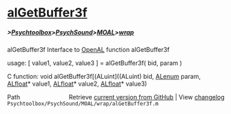 # [alGetBuffer3f](alGetBuffer3f)
##### >[Psychtoolbox](Psychtoolbox)>[PsychSound](PsychSound)>[MOAL](MOAL)>[wrap](wrap)

alGetBuffer3f  Interface to [OpenAL](OpenAL) function alGetBuffer3f  
  
usage:  [ value1, value2, value3 ] = alGetBuffer3f( bid, param )  
  
C function:  void alGetBuffer3f[(ALuint]((ALuint) bid, [ALenum](ALenum) param, [ALfloat](ALfloat)\* value1, [ALfloat](ALfloat)\* value2, [ALfloat](ALfloat)\* value3)  




<div class="code_header" style="text-align:right;">
  <span style="float:left;">Path&nbsp;&nbsp;</span> <span class="counter">Retrieve <a href=
  "https://raw.github.com/Psychtoolbox-3/Psychtoolbox-3/beta/Psychtoolbox/PsychSound/MOAL/wrap/alGetBuffer3f.m">current version from GitHub</a> | View <a href=
  "https://github.com/Psychtoolbox-3/Psychtoolbox-3/commits/beta/Psychtoolbox/PsychSound/MOAL/wrap/alGetBuffer3f.m">changelog</a></span>
</div>
<div class="code">
  <code>Psychtoolbox/PsychSound/MOAL/wrap/alGetBuffer3f.m</code>
</div>

